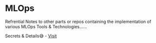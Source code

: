 # MLOps
Refrential Notes to other parts or repos containing the implementation of various MLOps Tools & Technologies......

Secrets & Details😅 - [Visit](https://docs.google.com/document/d/1iUCK06895yOGELGyTAdYr9SRYbzywLPY/edit?usp=sharing&ouid=101578109680909709365&rtpof=true&sd=true)

